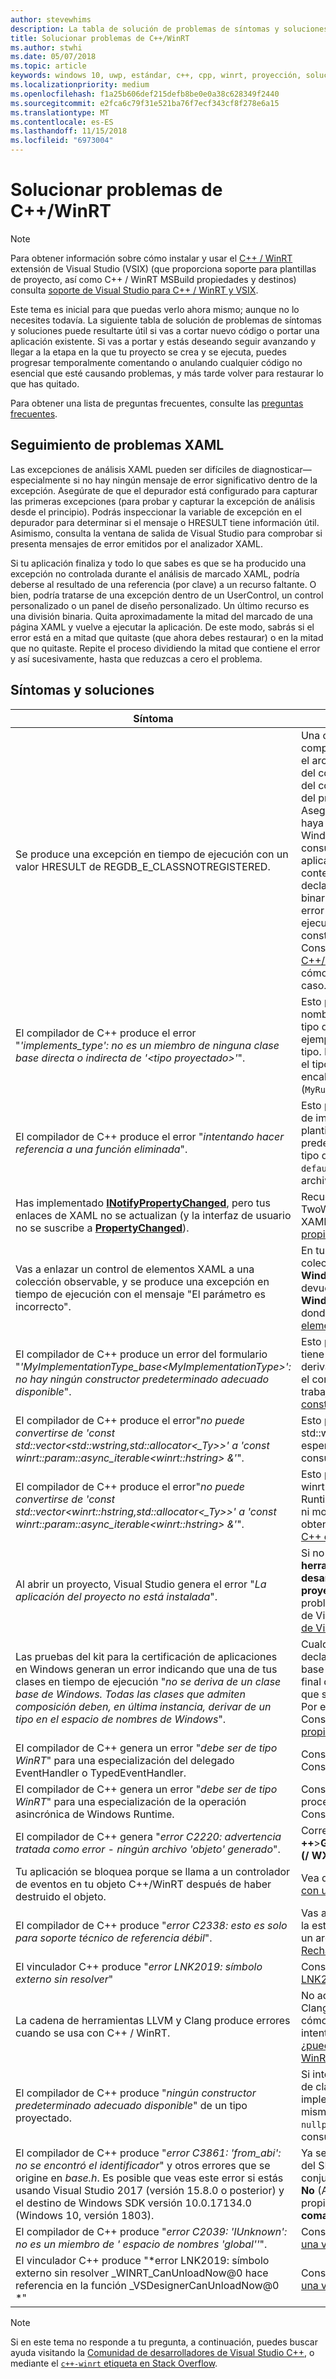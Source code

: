 ```yaml
---
author: stevewhims
description: La tabla de solución de problemas de síntomas y soluciones de este tema puede resultarte útil si vas a cortar nuevo código o portar una aplicación existente.
title: Solucionar problemas de C++/WinRT
ms.author: stwhi
ms.date: 05/07/2018
ms.topic: article
keywords: windows 10, uwp, estándar, c++, cpp, winrt, proyección, solución de problemas, HRESULT, error
ms.localizationpriority: medium
ms.openlocfilehash: f1a25b606def215defb8be0e0a38c628349f2440
ms.sourcegitcommit: e2fca6c79f31e521ba76f7ecf343cf8f278e6a15
ms.translationtype: MT
ms.contentlocale: es-ES
ms.lasthandoff: 11/15/2018
ms.locfileid: "6973004"
---
```

# <a name="troubleshooting-cwinrt-issues"></a>Solucionar problemas de C++/WinRT

> [!NOTE]
> Para obtener información sobre cómo instalar y usar el [C++ / WinRT](/windows/uwp/cpp-and-winrt-apis/intro-to-using-cpp-with-winrt) extensión de Visual Studio (VSIX) (que proporciona soporte para plantillas de proyecto, así como C++ / WinRT MSBuild propiedades y destinos) consulta [soporte de Visual Studio para C++ / WinRT y VSIX](intro-to-using-cpp-with-winrt.md#visual-studio-support-for-cwinrt-and-the-vsix).

Este tema es inicial para que puedas verlo ahora mismo; aunque no lo necesites todavía. La siguiente tabla de solución de problemas de síntomas y soluciones puede resultarte útil si vas a cortar nuevo código o portar una aplicación existente. Si vas a portar y estás deseando seguir avanzando y llegar a la etapa en la que tu proyecto se crea y se ejecuta, puedes progresar temporalmente comentando o anulando cualquier código no esencial que esté causando problemas, y más tarde volver para restaurar lo que has quitado.

Para obtener una lista de preguntas frecuentes, consulte las [preguntas frecuentes](faq.md).

## <a name="tracking-down-xaml-issues"></a>Seguimiento de problemas XAML
Las excepciones de análisis XAML pueden ser difíciles de diagnosticar&mdash;especialmente si no hay ningún mensaje de error significativo dentro de la excepción. Asegúrate de que el depurador está configurado para capturar las primeras excepciones (para probar y capturar la excepción de análisis desde el principio). Podrás inspeccionar la variable de excepción en el depurador para determinar si el mensaje o HRESULT tiene información útil. Asimismo, consulta la ventana de salida de Visual Studio para comprobar si presenta mensajes de error emitidos por el analizador XAML.

Si tu aplicación finaliza y todo lo que sabes es que se ha producido una excepción no controlada durante el análisis de marcado XAML, podría deberse al resultado de una referencia (por clave) a un recurso faltante. O bien, podría tratarse de una excepción dentro de un UserControl, un control personalizado o un panel de diseño personalizado. Un último recurso es una división binaria. Quita aproximadamente la mitad del marcado de una página XAML y vuelve a ejecutar la aplicación. De este modo, sabrás si el error está en a mitad que quitaste (que ahora debes restaurar) o en la mitad que no quitaste. Repite el proceso dividiendo la mitad que contiene el error y así sucesivamente, hasta que reduzcas a cero el problema.

## <a name="symptoms-and-remedies"></a>Síntomas y soluciones
| Síntoma | Solución |
|---------|--------|
| Se produce una excepción en tiempo de ejecución con un valor HRESULT de REGDB_E_CLASSNOTREGISTERED. | Una causa de este error es que no pueda cargarse tu componente de Windows Runtime. Asegúrate de que el archivo de metadatos (`.winmd`) de Windows Runtime del componente tenga el mismo nombre que el binario del componente (el `.dll`), que también es el nombre del proyecto y el nombre del espacio de nombres raíz. Asegúrate también de que el proceso de compilación haya copiado correctamente los metadatos de Windows Runtime y el binario en la carpeta `Appx` de consumo. Y comprueba que el `AppxManifest.xml` de la aplicación de consumo (también en la carpeta `Appx`) contenga un elemento **&lt;InProcessServer&gt;** que declare correctamente la clase activable y el nombre binario. Este error también puede ocurrir si cometes el error de crear instancias de una clase en tiempo de ejecución implementada localmente mediante el constructor predeterminado del tipo proyectado. Consulta [Controles XAML; enlazar a una propiedad C++/WinRT](binding-property.md) para obtener más información sobre cómo utilizar correctamente el tipo proyectado en este caso. |
| El compilador de C++ produce el error "*'implements_type': no es un miembro de ninguna clase base directa o indirecta de '&lt;tipo proyectado&gt;'*". | Esto puede suceder cuando se llama a **make** con el nombre del espacio de nombres no calificado de tu tipo de implementación (**MyRuntimeClass**, por ejemplo), y no has incluido el encabezado de dicho tipo. El compilador interpreta **MyRuntimeClass** como el tipo proyectado. La solución consiste en incluir el encabezado para el tipo de implementación (`MyRuntimeClass.h`, por ejemplo). |
| El compilador de C++ produce el error "*intentando hacer referencia a una función eliminada*". | Esto puede suceder cuando se llama a **make** y el tipo de implementación que pasas como el parámetro de plantilla tiene un constructor `= delete` predeterminado. Edita el archivo de encabezado del tipo de implementación y cambia `= delete` a `= default`. También puedes agregar un constructor al archivo IDL para la clase en tiempo de ejecución. |
| Has implementado [**INotifyPropertyChanged**](/uwp/api/windows.ui.xaml.data.inotifypropertychanged), pero tus enlaces de XAML no se actualizan (y la interfaz de usuario no se suscribe a [**PropertyChanged**](/uwp/api/windows.ui.xaml.data.inotifypropertychanged.PropertyChanged)). | Recuerda que tienes que establecer `Mode=OneWay` (o TwoWay) en tu expresión de enlace en marcado XAML. Consulta [Controles XAML; enlazar a una propiedad C++/WinRT](binding-property.md) |
| Vas a enlazar un control de elementos XAML a una colección observable, y se produce una excepción en tiempo de ejecución con el mensaje "El parámetro es incorrecto". | En tu IDL e implementación, declara cualquier colección observable como el tipo **Windows.Foundation.Collections.IVector<IInspectable>**. Pero devuelve un objeto que implemente **Windows.Foundation.Collections.IObservableVector<T>**, donde T es tu tipo de elemento. Consulta [Controles de elementos XAML; enlazar a una colección C++/WinRT](binding-collection.md)  |
| El compilador de C++ produce un error del formulario "*'MyImplementationType_base&lt;MyImplementationType&gt;': no hay ningún constructor predeterminado adecuado disponible*".|Esto puede suceder si has derivado de un tipo que tiene un constructor no trivial. Tu constructor del tipo derivado necesita pasar los parámetros que necesita el constructor del tipo base. Para obtener un ejemplo trabajado, consulta [Derivar de un tipo que tiene un constructor no trivial](author-apis.md#deriving-from-a-type-that-has-a-non-default-constructor)|
| El compilador de C++ produce el error"*no puede convertirse de 'const std::vector&lt;std::wstring,std::allocator&lt;_Ty&gt;&gt;' a 'const winrt::param::async_iterable&lt;winrt::hstring&gt; &'*".|Esto puede suceder cuando se pasa un std::vector de std::wstring a una API de Windows Runtime que espera una colección. Para obtener más información, consulta [Tipos de datos C++ estándar y C++/WinRT](std-cpp-data-types.md).|
| El compilador de C++ produce el error"*no puede convertirse de 'const std::vector&lt;winrt::hstring,std::allocator&lt;_Ty&gt;&gt;' a 'const winrt::param::async_iterable&lt;winrt::hstring&gt; &'*".|Esto puede suceder cuando se pasa un std::vector de winrt::hstring a una API asincrónica de Windows Runtime que espera una colección, y no has copiado ni movido el vector al destinatario asincrónico. Para obtener más información, consulta [Tipos de datos C++ estándar y C++/WinRT](std-cpp-data-types.md).|
| Al abrir un proyecto, Visual Studio genera el error "*La aplicación del proyecto no está instalada*".|Si no lo has hecho todavía, debes instalar **herramientas de Windows Universal para el desarrollo de C++** desde dentro del diálogo **Nuevo proyecto** de Visual Studio. Si esto no resuelve el problema, el proyecto puede depender de la extensión de Visual Studio (VSIX) C++/WinRT (consulta [Soporte de Visual Studio para C++/WinRT, y VSIX](intro-to-using-cpp-with-winrt.md#visual-studio-support-for-cwinrt-and-the-vsix)).|
| Las pruebas del kit para la certificación de aplicaciones en Windows generan un error indicando que una de tus clases en tiempo de ejecución "*no se deriva de un clase base de Windows. Todas las clases que admiten composición deben, en última instancia, derivar de un tipo en el espacio de nombres de Windows*".|Cualquier clase en tiempo de ejecución (que se declara en la aplicación) que se deriva de una clase base se conoce como un *las* clases. La clase base final de una clase puede componer debe ser un tipo que se origine en un espacio de nombres Windows.*; Por ejemplo, [**Windows.UI.Xaml.DependencyObject**](/uwp/api/windows.ui.xaml.dependencyobject). Consulta [controles XAML; enlazar a C++ / WinRT propiedad](binding-property.md) para obtener más detalles.|
| El compilador de C++ genera un error "*debe ser de tipo WinRT*" para una especialización del delegado EventHandler o TypedEventHandler.|Considera el uso de **winrt::delegate&lt;... T&gt;** en su lugar. Consulta [Crear eventos en C++/WinRT](author-events.md).|
| El compilador de C++ genera un error "*debe ser de tipo WinRT*" para una especialización de la operación asincrónica de Windows Runtime.|Considera volver a una biblioteca de patrones de procesamiento paralelo (PPL) [**task**](https://msdn.microsoft.com/library/hh750113) en su lugar. Consulta [Operaciones simultáneas y asincrónicas](concurrency.md).|
| El compilador de C++ genera "*error C2220: advertencia tratada como error - ningún archivo 'objeto' generado*".|Corregir la advertencia o establece **C/c ++**>**General**>**Tratar advertencias como errores** a **No (/ WX-)**.|
| Tu aplicación se bloquea porque se llama a un controlador de eventos en tu objeto C++/WinRT después de haber destruido el objeto.|Vea de [forma segura obtener acceso a *este* puntero con un delegado de controlador de eventos](weak-references.md#safely-accessing-the-this-pointer-with-an-event-handling-delegate).|
| El compilador de C++ produce "*error C2338: esto es solo para soporte técnico de referencia débil*".|Vas a solicitar una referencia débil de un tipo que pasó la estructura del marcador **winrt::no_weak_ref** como un argumento plantilla a su clase base. Consulta [Rechazar el soporte de referencia débil](weak-references.md#opting-out-of-weak-reference-support).|
| El vinculador C++ produce "*error LNK2019: símbolo externo sin resolver*"|Consulta [por qué el enlazador que me un "error LNK2019: símbolo externo sin resolver" error?](faq.md#why-is-the-linker-giving-me-a-lnk2019-unresolved-external-symbol-error).|
| La cadena de herramientas LLVM y Clang produce errores cuando se usa con C++ / WinRT.|No admitimos la cadena de herramientas LLVM y Clang para C++ / WinRT, pero si quisieras emular cómo usamos internamente, a continuación, se podría intentar un experimento, como el que se describe en [¿puedo usar LLVM/Clang para compilar con C++ / WinRT?](faq.md#can-i-use-llvmclang-to-compile-with-cwinrt).|
| El compilador de C++ produce "*ningún constructor predeterminado adecuado disponible*" de un tipo proyectado. | Si intentas para retrasar la inicialización de un objeto de clase en tiempo de ejecución, o consumir e implementar una clase en tiempo de ejecución en el mismo proyecto, a continuación, deberás llamar a la `nullptr_t` constructor. Para obtener más información, consulta [Consumir API con C++/WinRT](consume-apis.md). |
| El compilador de C++ produce "*error C3861: 'from_abi': no se encontró el identificador*" y otros errores que se origine en *base.h*. Es posible que veas este error si estás usando Visual Studio 2017 (versión 15.8.0 o posterior) y el destino de Windows SDK versión 10.0.17134.0 (Windows 10, versión 1803). | Ya sea destino una posterior (más compatible) versión del SDK de Windows, o la propiedad de proyecto de conjunto de **C/c ++** > **idioma** > **Conformance mode: No** (Además, si **/ permissive-** aparece en la propiedad de proyecto **C o C++**  >  **Idioma** > de**línea de comandos** en **Las opciones adicionales**, elimínela). |
| El compilador de C++ produce "*error C2039: 'IUnknown': no es un miembro de ' espacio de nombres \'global''*". | Consulta [cómo redestinar tu C++ / WinRT proyecto a una versión posterior del Windows SDK](news.md#how-to-retarget-your-cwinrt-project-to-a-later-version-of-the-windows-sdk). |
| El vinculador C++ produce "*error LNK2019: símbolo externo sin resolver _WINRT_CanUnloadNow@0 hace referencia en la función _VSDesignerCanUnloadNow@0 *" | Consulta [cómo redestinar tu C++ / WinRT proyecto a una versión posterior del Windows SDK](news.md#how-to-retarget-your-cwinrt-project-to-a-later-version-of-the-windows-sdk). |

> [!NOTE]
> Si en este tema no responde a tu pregunta, a continuación, puedes buscar ayuda visitando la [Comunidad de desarrolladores de Visual Studio C++](https://developercommunity.visualstudio.com/spaces/62/index.html), o mediante el [ `c++-winrt` etiqueta en Stack Overflow](https://stackoverflow.com/questions/tagged/c%2b%2b-winrt).
